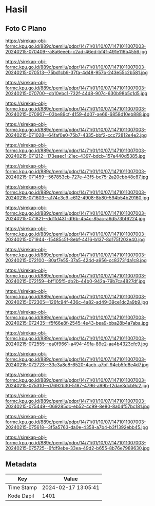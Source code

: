 # Hasil

## Foto C Plano

https://sirekap-obj-formc.kpu.go.id/889c/pemilu/pdpr/14/71/01/10/07/1471011007003-20240215-070409--a8a6eeeb-c2ad-46ed-bf4f-491e116b4556.jpg

https://sirekap-obj-formc.kpu.go.id/889c/pemilu/pdpr/14/71/01/10/07/1471011007003-20240215-070513--75bd1cb9-37fa-4d48-957b-243e55c2b581.jpg

https://sirekap-obj-formc.kpu.go.id/889c/pemilu/pdpr/14/71/01/10/07/1471011007003-20240215-070700--cb10ebc1-732f-44d8-907c-630b98b5c1d5.jpg

https://sirekap-obj-formc.kpu.go.id/889c/pemilu/pdpr/14/71/01/10/07/1471011007003-20240215-070907--03be89cf-4159-4d07-ae66-6858d10eb888.jpg

https://sirekap-obj-formc.kpu.go.id/889c/pemilu/pdpr/14/71/01/10/07/1471011007003-20240215-071028--64faf0e0-75b7-4335-bbf2-ccc72812e4e2.jpg

https://sirekap-obj-formc.kpu.go.id/889c/pemilu/pdpr/14/71/01/10/07/1471011007003-20240215-071212--173eaec1-21ec-4397-bdcb-157e440d5385.jpg

https://sirekap-obj-formc.kpu.go.id/889c/pemilu/pdpr/14/71/01/10/07/1471011007003-20240215-071459--567853cb-727e-43f5-bc75-2a20cbb48c87.jpg

https://sirekap-obj-formc.kpu.go.id/889c/pemilu/pdpr/14/71/01/10/07/1471011007003-20240215-071603--a174c3c9-c612-4908-8b80-594b54b29160.jpg

https://sirekap-obj-formc.kpu.go.id/889c/pemilu/pdpr/14/71/01/10/07/1471011007003-20240215-071821--dd1fd431-df6b-454c-85ac-a6d573bf6224.jpg

https://sirekap-obj-formc.kpu.go.id/889c/pemilu/pdpr/14/71/01/10/07/1471011007003-20240215-071944--15485c5f-8ebf-4416-b137-8d175f203e40.jpg

https://sirekap-obj-formc.kpu.go.id/889c/pemilu/pdpr/14/71/01/10/07/1471011007003-20240215-072100--80af7e55-37a5-424d-a956-cc83731da1c8.jpg

https://sirekap-obj-formc.kpu.go.id/889c/pemilu/pdpr/14/71/01/10/07/1471011007003-20240215-072159--bff105f5-db2b-44b0-942a-79b7ca4827df.jpg

https://sirekap-obj-formc.kpu.go.id/889c/pemilu/pdpr/14/71/01/10/07/1471011007003-20240215-072305--126fc94f-436c-4a82-ad49-39ce1dc2a9b9.jpg

https://sirekap-obj-formc.kpu.go.id/889c/pemilu/pdpr/14/71/01/10/07/1471011007003-20240215-072435--f5f66e8f-2545-4e43-bea9-bba28b4a7aba.jpg

https://sirekap-obj-formc.kpu.go.id/889c/pemilu/pdpr/14/71/01/10/07/1471011007003-20240215-072555--ea0f9661-a494-49fa-89e2-aa4b4323cfc9.jpg

https://sirekap-obj-formc.kpu.go.id/889c/pemilu/pdpr/14/71/01/10/07/1471011007003-20240215-072723--33c3a8c8-6520-4acb-a7bf-94cb5fd8e4d7.jpg

https://sirekap-obj-formc.kpu.go.id/889c/pemilu/pdpr/14/71/01/10/07/1471011007003-20240215-075310--d7692b30-5187-4796-a99b-f2dae3dcb9c2.jpg

https://sirekap-obj-formc.kpu.go.id/889c/pemilu/pdpr/14/71/01/10/07/1471011007003-20240215-075449--069285dc-eb52-4c99-8e80-8a04f57bc181.jpg

https://sirekap-obj-formc.kpu.go.id/889c/pemilu/pdpr/14/71/01/10/07/1471011007003-20240215-075618--3f5a5763-da0e-4358-a7b4-b3f1392ebb45.jpg

https://sirekap-obj-formc.kpu.go.id/889c/pemilu/pdpr/14/71/01/10/07/1471011007003-20240215-075725--6fdf9ebe-33ea-49d2-b655-8b76e7989630.jpg


## Metadata

| Key        | Value               |
| ---------- | ------------------- |
| Time Stamp | 2024-02-17 13:05:41 |
| Kode Dapil | 1401                |



